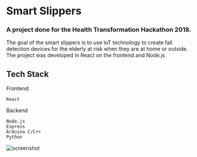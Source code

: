 # Smart Slippers
### A project done for the Health Transformation Hackathon 2018.
The goal of the smart slippers is to use IoT technology to create fall detection devices for the elderly at risk when they are at home or outside.
The project was developed in React on the frontend and Node.js 

## Tech Stack
Frontend:
```
React
```
Backend
```
Node.js
Express
Arduino C/C++
Python
```

![screenshot](https://i.imgur.com/sUfkXCp.png)
